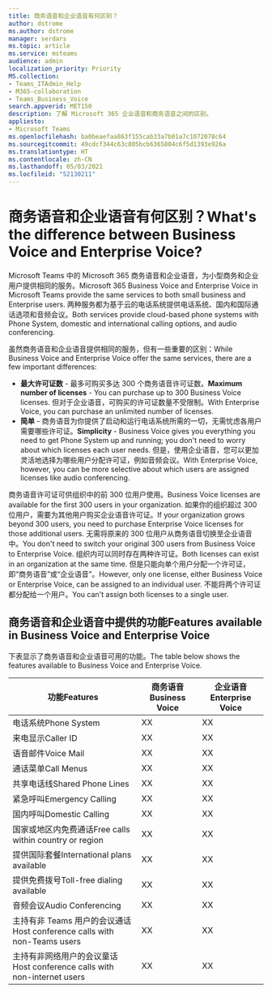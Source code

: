 ```yaml
---
title: 商务语音和企业语音有何区别？
author: dstrome
ms.author: dstrome
manager: serdars
ms.topic: article
ms.service: msteams
audience: admin
localization_priority: Priority
MS.collection:
- Teams_ITAdmin_Help
- M365-collaboration
- Teams_Business_Voice
search.appverid: MET150
description: 了解 Microsoft 365 企业语音和商务语音之间的区别。
appliesto:
- Microsoft Teams
ms.openlocfilehash: ba0beaefaa863f155cab33a7b01a7c1072078c64
ms.sourcegitcommit: 49cdcf344c63c805bcb6365804c6f5d1393e926a
ms.translationtype: HT
ms.contentlocale: zh-CN
ms.lasthandoff: 05/03/2021
ms.locfileid: "52130211"
---
```

# <a name="whats-the-difference-between-business-voice-and-enterprise-voice"></a><span data-ttu-id="68b62-103">商务语音和企业语音有何区别？</span><span class="sxs-lookup"><span data-stu-id="68b62-103">What's the difference between Business Voice and Enterprise Voice?</span></span>

<span data-ttu-id="68b62-104">Microsoft Teams 中的 Microsoft 365 商务语音和企业语音，为小型商务和企业用户提供相同的服务。</span><span class="sxs-lookup"><span data-stu-id="68b62-104">Microsoft 365 Business Voice and Enterprise Voice in Microsoft Teams provide the same services to both small business and Enterprise users.</span></span> <span data-ttu-id="68b62-105">两种服务都为基于云的电话系统提供电话系统、国内和国际通话选项和音频会议。</span><span class="sxs-lookup"><span data-stu-id="68b62-105">Both services provide cloud-based phone systems with Phone System, domestic and international calling options, and audio conferencing.</span></span>

<span data-ttu-id="68b62-106">虽然商务语音和企业语音提供相同的服务，但有一些重要的区别：</span><span class="sxs-lookup"><span data-stu-id="68b62-106">While Business Voice and Enterprise Voice offer the same services, there are a few important differences:</span></span>

- <span data-ttu-id="68b62-107">**最大许可证数** - 最多可购买多达 300 个商务语音许可证数。</span><span class="sxs-lookup"><span data-stu-id="68b62-107">**Maximum number of licenses** - You can purchase up to 300 Business Voice licenses.</span></span> <span data-ttu-id="68b62-108">但对于企业语音，可购买的许可证数量不受限制。</span><span class="sxs-lookup"><span data-stu-id="68b62-108">With Enterprise Voice, you can purchase an unlimited number of licenses.</span></span>
- <span data-ttu-id="68b62-109">**简单** - 商务语音为你提供了启动和运行电话系统所需的一切，无需忧虑各用户需要哪些许可证。</span><span class="sxs-lookup"><span data-stu-id="68b62-109">**Simplicity** - Business Voice gives you everything you need to get Phone System up and running; you don't need to worry about which licenses each user needs.</span></span> <span data-ttu-id="68b62-110">但是，使用企业语音，您可以更加灵活地选择为哪些用户分配许可证，例如音频会议。</span><span class="sxs-lookup"><span data-stu-id="68b62-110">With Enterprise Voice, however, you can be more selective about which users are assigned licenses like audio conferencing.</span></span>

<span data-ttu-id="68b62-111">商务语音许可证可供组织中的前 300 位用户使用。</span><span class="sxs-lookup"><span data-stu-id="68b62-111">Business Voice licenses are available for the first 300 users in your organization.</span></span> <span data-ttu-id="68b62-112">如果你的组织超过 300 位用户，需要为其他用户购买企业语音许可证。</span><span class="sxs-lookup"><span data-stu-id="68b62-112">If your organization grows beyond 300 users, you need to purchase Enterprise Voice licenses for those additional users.</span></span> <span data-ttu-id="68b62-113">无需将原来的 300 位用户从商务语音切换至企业语音中。</span><span class="sxs-lookup"><span data-stu-id="68b62-113">You don't need to switch your original 300 users from Business Voice to Enterprise Voice.</span></span> <span data-ttu-id="68b62-114">组织内可以同时存在两种许可证。</span><span class="sxs-lookup"><span data-stu-id="68b62-114">Both licenses can exist in an organization at the same time.</span></span> <span data-ttu-id="68b62-115">但是只能向单个用户分配一个许可证，即“商务语音”或“企业语音”。</span><span class="sxs-lookup"><span data-stu-id="68b62-115">However, only one license, either Business Voice or Enterprise Voice, can be assigned to an individual user.</span></span> <span data-ttu-id="68b62-116">不能将两个许可证都分配给一个用户。</span><span class="sxs-lookup"><span data-stu-id="68b62-116">You can't assign both licenses to a single user.</span></span>

## <a name="features-available-in-business-voice-and-enterprise-voice"></a><span data-ttu-id="68b62-117">商务语音和企业语音中提供的功能</span><span class="sxs-lookup"><span data-stu-id="68b62-117">Features available in Business Voice and Enterprise Voice</span></span>

<span data-ttu-id="68b62-118">下表显示了商务语音和企业语音可用的功能。</span><span class="sxs-lookup"><span data-stu-id="68b62-118">The table below shows the features available to Business Voice and Enterprise Voice.</span></span>

| <span data-ttu-id="68b62-119">功能</span><span class="sxs-lookup"><span data-stu-id="68b62-119">Features</span></span>                                      | <span data-ttu-id="68b62-120">商务语音</span><span class="sxs-lookup"><span data-stu-id="68b62-120">Business Voice</span></span> | <span data-ttu-id="68b62-121">企业语音</span><span class="sxs-lookup"><span data-stu-id="68b62-121">Enterprise Voice</span></span> |
|-----------------------------------------------|----------------|------------------|
| <span data-ttu-id="68b62-122">电话系统</span><span class="sxs-lookup"><span data-stu-id="68b62-122">Phone System</span></span>                                  | <span data-ttu-id="68b62-123">X</span><span class="sxs-lookup"><span data-stu-id="68b62-123">X</span></span>              | <span data-ttu-id="68b62-124">X</span><span class="sxs-lookup"><span data-stu-id="68b62-124">X</span></span>                |
| <span data-ttu-id="68b62-125">来电显示</span><span class="sxs-lookup"><span data-stu-id="68b62-125">Caller ID</span></span>                                     | <span data-ttu-id="68b62-126">X</span><span class="sxs-lookup"><span data-stu-id="68b62-126">X</span></span>              | <span data-ttu-id="68b62-127">X</span><span class="sxs-lookup"><span data-stu-id="68b62-127">X</span></span>                |
| <span data-ttu-id="68b62-128">语音邮件</span><span class="sxs-lookup"><span data-stu-id="68b62-128">Voice Mail</span></span>                                    | <span data-ttu-id="68b62-129">X</span><span class="sxs-lookup"><span data-stu-id="68b62-129">X</span></span>              | <span data-ttu-id="68b62-130">X</span><span class="sxs-lookup"><span data-stu-id="68b62-130">X</span></span>                |
| <span data-ttu-id="68b62-131">通话菜单</span><span class="sxs-lookup"><span data-stu-id="68b62-131">Call Menus</span></span>                                    | <span data-ttu-id="68b62-132">X</span><span class="sxs-lookup"><span data-stu-id="68b62-132">X</span></span>              | <span data-ttu-id="68b62-133">X</span><span class="sxs-lookup"><span data-stu-id="68b62-133">X</span></span>                |
| <span data-ttu-id="68b62-134">共享电话线</span><span class="sxs-lookup"><span data-stu-id="68b62-134">Shared Phone Lines</span></span>                            | <span data-ttu-id="68b62-135">X</span><span class="sxs-lookup"><span data-stu-id="68b62-135">X</span></span>              | <span data-ttu-id="68b62-136">X</span><span class="sxs-lookup"><span data-stu-id="68b62-136">X</span></span>                |
| <span data-ttu-id="68b62-137">紧急呼叫</span><span class="sxs-lookup"><span data-stu-id="68b62-137">Emergency Calling</span></span>                             | <span data-ttu-id="68b62-138">X</span><span class="sxs-lookup"><span data-stu-id="68b62-138">X</span></span>              | <span data-ttu-id="68b62-139">X</span><span class="sxs-lookup"><span data-stu-id="68b62-139">X</span></span>                |
| <span data-ttu-id="68b62-140">国内呼叫</span><span class="sxs-lookup"><span data-stu-id="68b62-140">Domestic Calling</span></span>                              | <span data-ttu-id="68b62-141">X</span><span class="sxs-lookup"><span data-stu-id="68b62-141">X</span></span>              | <span data-ttu-id="68b62-142">X</span><span class="sxs-lookup"><span data-stu-id="68b62-142">X</span></span>                |
| <span data-ttu-id="68b62-143">国家或地区内免费通话</span><span class="sxs-lookup"><span data-stu-id="68b62-143">Free calls within country or region</span></span>           | <span data-ttu-id="68b62-144">X</span><span class="sxs-lookup"><span data-stu-id="68b62-144">X</span></span>              | <span data-ttu-id="68b62-145">X</span><span class="sxs-lookup"><span data-stu-id="68b62-145">X</span></span>                |
| <span data-ttu-id="68b62-146">提供国际套餐</span><span class="sxs-lookup"><span data-stu-id="68b62-146">International plans available</span></span>                 | <span data-ttu-id="68b62-147">X</span><span class="sxs-lookup"><span data-stu-id="68b62-147">X</span></span>              | <span data-ttu-id="68b62-148">X</span><span class="sxs-lookup"><span data-stu-id="68b62-148">X</span></span>                |
| <span data-ttu-id="68b62-149">提供免费拨号</span><span class="sxs-lookup"><span data-stu-id="68b62-149">Toll-free dialing available</span></span>                   | <span data-ttu-id="68b62-150">X</span><span class="sxs-lookup"><span data-stu-id="68b62-150">X</span></span>              | <span data-ttu-id="68b62-151">X</span><span class="sxs-lookup"><span data-stu-id="68b62-151">X</span></span>                |
| <span data-ttu-id="68b62-152">音频会议</span><span class="sxs-lookup"><span data-stu-id="68b62-152">Audio Conferencing</span></span>                            | <span data-ttu-id="68b62-153">X</span><span class="sxs-lookup"><span data-stu-id="68b62-153">X</span></span>              | <span data-ttu-id="68b62-154">X</span><span class="sxs-lookup"><span data-stu-id="68b62-154">X</span></span>                |
| <span data-ttu-id="68b62-155">主持有非 Teams 用户的会议通话</span><span class="sxs-lookup"><span data-stu-id="68b62-155">Host conference calls with non-Teams users</span></span>    | <span data-ttu-id="68b62-156">X</span><span class="sxs-lookup"><span data-stu-id="68b62-156">X</span></span>              | <span data-ttu-id="68b62-157">X</span><span class="sxs-lookup"><span data-stu-id="68b62-157">X</span></span>                |
| <span data-ttu-id="68b62-158">主持有非网络用户的会议童话</span><span class="sxs-lookup"><span data-stu-id="68b62-158">Host conference calls with non-internet users</span></span> | <span data-ttu-id="68b62-159">X</span><span class="sxs-lookup"><span data-stu-id="68b62-159">X</span></span>              | <span data-ttu-id="68b62-160">X</span><span class="sxs-lookup"><span data-stu-id="68b62-160">X</span></span>                |
